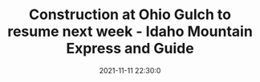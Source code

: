 ---
"title": "Construction at Ohio Gulch to resume next week - Idaho Mountain Express and Guide"
"date": "2021-11-11 22:30:0"
"feed_name": "GOOGLENEWSCONSTRUCTION"
"feed_website": "https://news.google.com/search?q=construction%2Bincident&hl=en-US&gl=US&ceid=US:en"
"feed_rss": "https://news.google.com/rss/search?q=construction%2Bincident&hl=en-US&gl=US&ceid=US:en"
"link": "https://www.mtexpress.com/news/transportation/construction-at-ohio-gulch-to-resume-next-week/article_fbcd3d14-4336-11ec-b807-87eede16d2dd.html"
"source": "{'href': 'https://www.mtexpress.com', 'title': 'Idaho Mountain Express and Guide'}"
"file": "_posts/2021-1-1-33220b8f8a6c2b4bf34d7b84ebed58509fbbf2b8.md"
"accident": "0"
"drilling": "0"
"dead": "0"
"injured": "0"
"arrested": "0"
"place": "unknown place"
"where": "unknown site"
"causes": "unknown"
"place_uri": "unknown place"
---